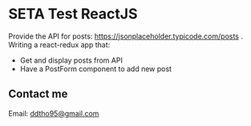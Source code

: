 # SETA Test ReactJS

Provide the API for posts: https://jsonplaceholder.typicode.com/posts .\
Writing a react-redux app that:
- Get and display posts from API
- Have a PostForm component to add new post

## Contact me
Email: ddtho95@gmail.com
